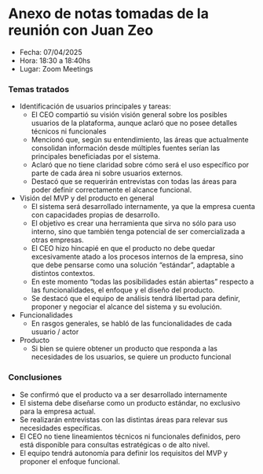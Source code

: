 # Anexo de notas tomadas de la reunión con Juan Zeo

* Fecha: 07/04/2025
* Hora: 18:30 a 18:40hs
* Lugar: Zoom Meetings


### Temas tratados
* Identificación de usuarios principales y tareas:
  * El CEO compartió su visión visión general sobre los posibles usuarios de la plataforma, aunque aclaró que no posee 
  detalles técnicos ni funcionales
  * Mencionó que, según su entendimiento, las áreas que actualmente consolidan información desde múltiples fuentes 
  serían las principales beneficiadas por el sistema.
  * Aclaró que no tiene claridad sobre cómo será el uso específico por parte de cada área ni sobre usuarios externos.
  * Destacó que se requerirán entrevistas con todas las áreas para poder definir correctamente el alcance funcional.
* Visión del MVP y del producto en general
  * El sistema será desarrollado internamente, ya que la empresa cuenta con capacidades propias de desarrollo.
  * El objetivo es crear una herramienta que sirva no sólo para uso interno, sino que también tenga potencial de ser 
  comercializada a otras empresas.
  * El CEO hizo hincapié en que el producto no debe quedar excesivamente atado a los procesos internos de la empresa, 
  sino que debe pensarse como una solución “estándar”, adaptable a distintos contextos.
  * En este momento “todas las posibilidades están abiertas” respecto a las funcionalidades, el enfoque y el diseño del
  producto.
  * Se destacó que el equipo de análisis tendrá libertad para definir, proponer y negociar el alcance del sistema y su 
  evolución.
* Funcionalidades
  * En rasgos generales, se habló de las funcionalidades de cada usuario / actor
* Producto 
  * Si bien se quiere obtener un producto que responda a las necesidades de los usuarios, se quiere un producto
  funcional


### Conclusiones
* Se confirmó que el producto va a ser desarrollado internamente
* El sistema debe diseñarse como un producto estándar, no exclusivo para la empresa actual.
* Se realizarán entrevistas con las distintas áreas para relevar sus necesidades específicas.
* El CEO no tiene lineamientos técnicos ni funcionales definidos, pero está disponible para consultas estratégicas o 
de alto nivel.
* El equipo tendrá autonomía para definir los requisitos del MVP y proponer el enfoque funcional.

